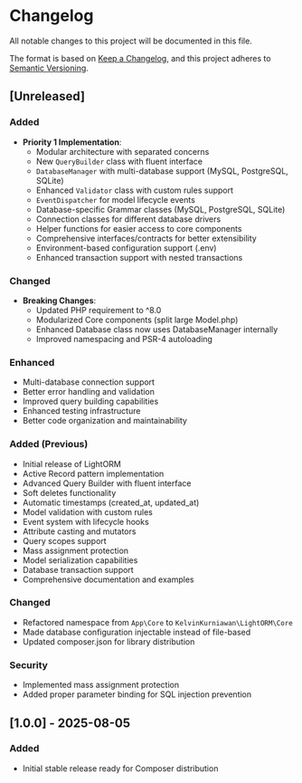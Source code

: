 # Changelog

All notable changes to this project will be documented in this file.

The format is based on [Keep a Changelog](https://keepachangelog.com/en/1.0.0/),
and this project adheres to [Semantic Versioning](https://semver.org/spec/v2.0.0.html).

## [Unreleased]

### Added
- **Priority 1 Implementation**:
  - Modular architecture with separated concerns
  - New `QueryBuilder` class with fluent interface
  - `DatabaseManager` with multi-database support (MySQL, PostgreSQL, SQLite)
  - Enhanced `Validator` class with custom rules support
  - `EventDispatcher` for model lifecycle events
  - Database-specific Grammar classes (MySQL, PostgreSQL, SQLite)
  - Connection classes for different database drivers
  - Helper functions for easier access to core components
  - Comprehensive interfaces/contracts for better extensibility
  - Environment-based configuration support (.env)
  - Enhanced transaction support with nested transactions

### Changed
- **Breaking Changes**:
  - Updated PHP requirement to ^8.0
  - Modularized Core components (split large Model.php)
  - Enhanced Database class now uses DatabaseManager internally
  - Improved namespacing and PSR-4 autoloading

### Enhanced
- Multi-database connection support
- Better error handling and validation
- Improved query building capabilities
- Enhanced testing infrastructure
- Better code organization and maintainability

### Added (Previous)
- Initial release of LightORM
- Active Record pattern implementation
- Advanced Query Builder with fluent interface
- Soft deletes functionality
- Automatic timestamps (created_at, updated_at)
- Model validation with custom rules
- Event system with lifecycle hooks
- Attribute casting and mutators
- Query scopes support
- Mass assignment protection
- Model serialization capabilities
- Database transaction support
- Comprehensive documentation and examples

### Changed
- Refactored namespace from `App\Core` to `KelvinKurniawan\LightORM\Core`
- Made database configuration injectable instead of file-based
- Updated composer.json for library distribution

### Security
- Implemented mass assignment protection
- Added proper parameter binding for SQL injection prevention

## [1.0.0] - 2025-08-05

### Added
- Initial stable release ready for Composer distribution
